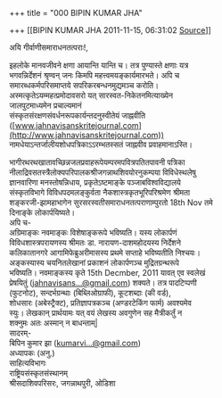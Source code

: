 +++
title = "000 BIPIN KUMAR JHA"

+++
[[BIPIN KUMAR JHA	2011-11-15, 06:31:02 [Source](https://groups.google.com/g/bvparishat/c/R6KRocOc-P8)]]



अयि गीर्वाणीसमाराधनतत्पराः!,

इहलोके मानवजीवने क्षणा आयान्ति यान्ति च। तत्र पुण्यास्ते क्षणाः यत्र  
भगवन्निर्देशनं श्रृण्वन् जनः किमपि महत्त्वमयङ्कार्यमारभते। अपि च  
समारब्धकर्मपरिसमाप्तये सपरिकरबन्धनमुद्यमञ्च करोति।  
अस्मत्कृतेऽयम्महत्प्रमोदावसरो यत् सारस्वत-निकेतनमित्याख्येन  
जालपुटमाध्यमेन प्रचाल्यमानं  
संस्कृतसंरक्षणसंवर्धनरूपकार्यन्तदनुस्वीतेयं जाह्नवीति  
([www.jahnavisanskritejournal.com](http://www.jahnavisanskritejournal.com))  
नामधेयाऽन्तर्जालीयशोधपत्रिकाऽऽरम्भतस्सतं जाह्नवीव प्रवाहमानाऽस्ति।

भागीरथरथखातावच्छिन्नजलप्रवाहरूपेयम्परमपवित्रपतितपावनी पत्रिका  
नीलाद्रिवसतस्त्रैलोक्यपरिपालकश्रीजगन्नाथशिवयोरनुकम्पया विविधेस्थलेषु  
ज्ञानवारिणा मनस्तोषन्निधाय, प्रकृतेऽष्टमाङ्के पञ्जाबविश्वविद्यालये  
संस्कृतविभागे विविधपदमलङ्कुर्वता नैकशास्त्रकृतभूरिपरिश्रमेण श्रीमता  
शङ्करजी-झामहाभागेन सुरसरस्वतीसमाराधनतत्पराणाम्पुरतो 18th Nov तमे  
दिनाङ्के लोकार्पयिष्यते।  
अपि च-  
अग्रिमाङ्कः नवमाङ्कः विशेषाङ्करूपे भविष्यति। यस्य लोकार्पणं  
विविधशास्त्रपरायणस्य श्रीमतः डा. नारायण-दाशमहोदयस्य निर्देशने  
कलिकातानगरे आगामिफेब्रुअरीमासस्य प्रथमे सप्ताहे भविष्यतीति निश्चयः।  
अङ्कस्यास्य चयनितलेखानां प्रकाशनं लोकार्पणञ्च मुद्रितग्रन्थरूपे  
भविष्यति। नवमाङ्कस्य कृते 15th Decmber, 2011 यावत् एव स्वलेखं  
प्रेषयितुं ([jahnavisans...@gmail.com]()) शक्यते। तत्र पादटिप्पणी  
(फुटनोट), सन्दर्भग्रन्थाः (बिब्लिओग्राफी), कूटशब्दाः (की वर्ड),  
शोधसारः (अबेस्ट्रैक्ट), प्रतिज्ञापत्रकञ्च (अण्डरटेकिंग फार्म) अवश्यमेव  
स्युः। लेखकान् प्रार्थयामः यत् वयं लेखस्य अवगुणेन सह मैत्रीकर्तुं न  
शक्नुमः अतः अस्मान् न बाधन्ताम्\|  
सादरम्-  
बिपिन कुमार झा ([kumarvi...@gmail.com]())  
अध्यापकः (अनु.)  
साहित्यविभागः  
राष्ट्रियसंस्कृतसंस्थानम्  
श्रीसदाशिवपरिसरः, जगन्नाथपुरी, ओडिशा

